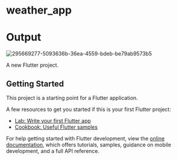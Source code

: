 # weather_app

# Output

![295669277-5093636b-36ea-4559-bdeb-be79ab9573b5](https://github.com/mallasmustafa/Weather-App/assets/114737218/72bcb402-378e-4172-bdf7-847ef54fee1c)


A new Flutter project.

## Getting Started

This project is a starting point for a Flutter application.

A few resources to get you started if this is your first Flutter project:

- [Lab: Write your first Flutter app](https://docs.flutter.dev/get-started/codelab)
- [Cookbook: Useful Flutter samples](https://docs.flutter.dev/cookbook)

For help getting started with Flutter development, view the
[online documentation](https://docs.flutter.dev/), which offers tutorials,
samples, guidance on mobile development, and a full API reference.
